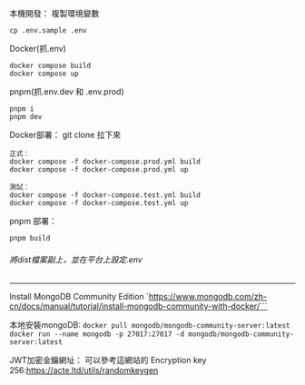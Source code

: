 本機開發：
複製環境變數
```
cp .env.sample .env
```
Docker(抓.env)
```
docker compose build
docker compose up
```
pnpm(抓.env.dev 和 .env.prod)
```
pnpm i
pnpm dev
```

Docker部署：
git clone 拉下來
```
正式：
docker compose -f docker-compose.prod.yml build
docker compose -f docker-compose.prod.yml up

測試：
docker compose -f docker-compose.test.yml build
docker compose -f docker-compose.test.yml up
```
pnpm 部署：
```
pnpm build
```
###### 將dist檔案副上，並在平台上設定.env
------------

Install MongoDB Community Edition
`https://www.mongodb.com/zh-cn/docs/manual/tutorial/install-mongodb-community-with-docker/```

本地安裝mongoDB:
`docker pull mongodb/mongodb-community-server:latest`
`docker run --name mongodb -p 27017:27017 -d mongodb/mongodb-community-server:latest`

JWT加密金鑰網址：
可以參考這網站的 Encryption key 256:https://acte.ltd/utils/randomkeygen